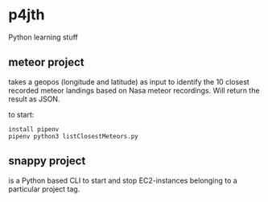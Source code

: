 # p4jth
Python learning stuff

## meteor project
takes a geopos (longitude and latitude) as input to identify the 10 closest recorded meteor landings based on Nasa meteor recordings. Will return the result as JSON.

to start:
```
install pipenv
pipenv python3 listClosestMeteors.py
```

## snappy project
is a Python based CLI to start and stop EC2-instances belonging to a particular project tag.